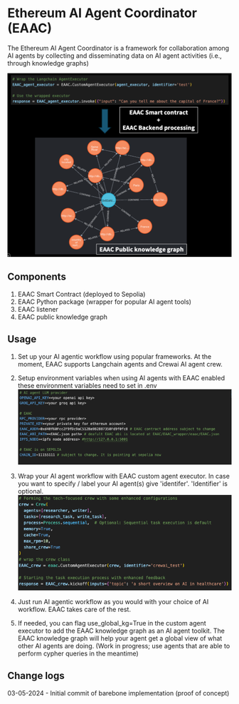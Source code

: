 # Ethereum AI Agent Coordinator (EAAC)

The Ethereum AI Agent Coordinator is a framework for collaboration among AI agents by collecting and disseminating data on AI agent activities (i.e., through knowledge graphs)

![EAAC_KG_schematics_LC_example](static/EAAC_knowledge_graph_lc_example.png)

## Components
1. EAAC Smart Contract (deployed to Sepolia)
2. EAAC Python package (wrapper for popular AI agent tools)
3. EAAC listener 
4. EAAC public knowledge graph


## Usage
1. Set up your AI agentic workflow using popular frameworks. At the moment, EAAC supports Langchain agents and Crewai AI agent crew. 

2. Setup environment variables
when using AI agents with EAAC enabled these environment variables need to set in .env
![eaac_env_vars](static/env_vars_config.png)

3. Wrap your AI agent workflow with EAAC custom agent executor. In case you want to specify / label your AI agent(s) give 'identifer'. 'Identifier' is optional.
![crewai_eaac_example](static/crewai_eaac_example.png)

4. Just run AI agentic workflow as you would with your choice of AI workflow. EAAC takes care of the rest.

5. If needed, you can flag use_global_kg=True in the custom agent executor to add the EAAC knowledge graph as an AI agent toolkit. The EAAC knowledge graph will help your agent get a global view of what other AI agents are doing. (Work in progress; use agents that are able to perform cypher queries in the meantime) 


## Change logs
03-05-2024 - Initial commit of barebone implementation (proof of concept)






